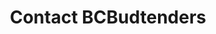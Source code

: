 ---
title: "Contact BCBudtenders"
draft: false
description : "Need support or want to get involved? Reach out today!"

---
